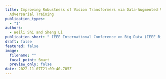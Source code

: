 ```yaml
---
title: Improving Robustness of Vision Transformers via Data-Augmented Virtual
  Adversarial Training
publication_types:
  - "1"
authors:
  - Weili Shi and Sheng Li
publication_short: " IEEE International Conference on Big Data (IEEE BigData)"
draft: false
featured: false
image:
  filename: ""
  focal_point: Smart
  preview_only: false
date: 2022-11-07T21:09:40.705Z
---
```

